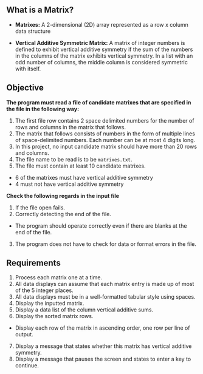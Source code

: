 ## What is a Matrix?
- **Matrixes:** A 2-dimensional (2D) array represented as a row x column data structure

- **Vertical Additive Symmetric Matrix:** A  matrix of integer numbers is defined to exhibit vertical additive symmetry if the sum of the numbers in the columns of the matrix exhibits vertical symmetry. In a list with an odd number of columns, the middle column is considered symmetric with itself.


## Objective
**The program must read a file of candidate matrixes that are specified in the file in the following way:**
1. The first file row contains 2 space delimited numbers for the number of rows and columns in the matrix that follows.
2. The matrix that follows consists of numbers in the form of multiple lines of space-delimited numbers. Each number can be at most 4 digits long.
3. In this project, no input candidate matrix should have more than 20 rows and columns.
4. The file name to be read is to be `matrixes.txt`.
5. The file must contain at least 10 candidate matrixes.
  - 6 of the matrixes must have vertical additive symmetry
  - 4 must not have vertical additive symmetry


**Check the following regards in the input file**
1. If the file open fails.
2. Correctly detecting the end of the file.
  - The program should operate correctly even if there are blanks at the end of the file.
3. The program does not have to check for data or format errors in the file.



## Requirements
1. Process each matrix one at a time.
2. All data displays can assume that each matrix entry is made up of most of the 5 integer places.
3. All data displays must be in a well-formatted tabular style using spaces.
4. Display the inputted matrix.
5. Display a data list of the column vertical additive sums.
6. Display the sorted matrix rows.
  - Display each row of the matrix in ascending order, one row per line of output.
7. Display a message that states whether this matrix has vertical additive symmetry.
8. Display a message that pauses the screen and states to enter a key to continue.
